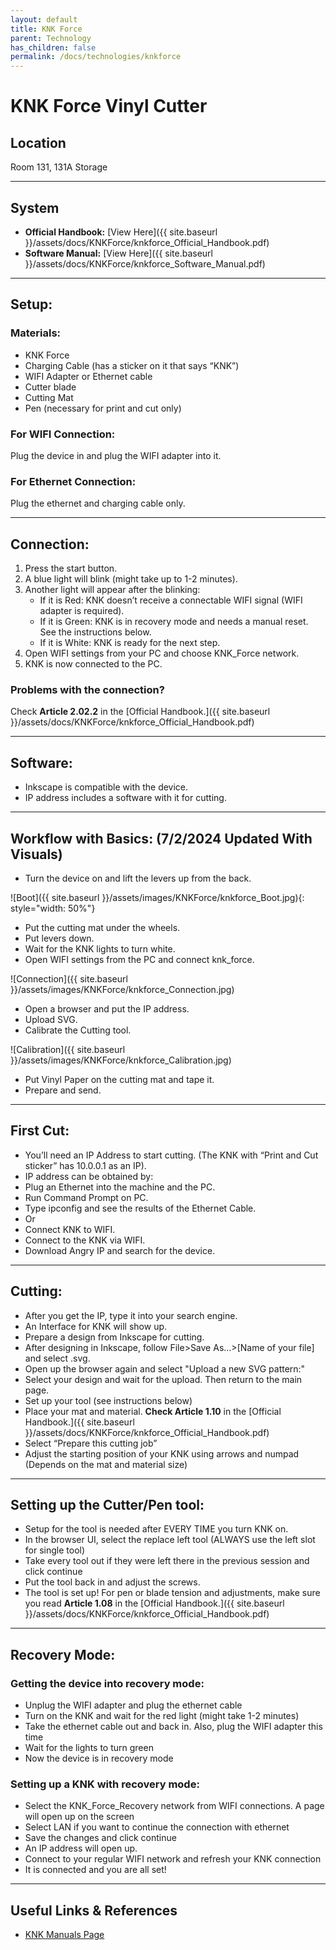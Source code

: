 ```yaml
---
layout: default
title: KNK Force
parent: Technology
has_children: false
permalink: /docs/technologies/knkforce
---
```


# KNK Force Vinyl Cutter
  
## Location

Room 131, 131A Storage

---

## System 

- **Official Handbook:** [View Here]({{ site.baseurl }}/assets/docs/KNKForce/knkforce_Official_Handbook.pdf)
- **Software Manual:** [View Here]({{ site.baseurl }}/assets/docs/KNKForce/knkforce_Software_Manual.pdf)

---

## Setup:

### Materials:
- KNK Force
- Charging Cable (has a sticker on it that says “KNK”)
- WIFI Adapter or Ethernet cable 
- Cutter blade
- Cutting Mat
- Pen (necessary for print and cut only)

### For WIFI Connection:
 Plug the device in and plug the WIFI adapter into it.

### For Ethernet Connection:
 Plug the ethernet and charging cable only.

---

## Connection:
1. Press the start button.
2. A blue light will blink (might take up to 1-2 minutes).
3. Another light will appear after the blinking:
   - If it is Red: KNK doesn’t receive a connectable WIFI signal (WIFI adapter is required).
   - If it is Green: KNK is in recovery mode and needs a manual reset. See the instructions below.
   - If it is White: KNK is ready for the next step.
4. Open WIFI settings from your PC and choose KNK_Force network.
5. KNK is now connected to the PC.

### Problems with the connection?

 Check **Article 2.02.2** in the [Official Handbook.]({{ site.baseurl }}/assets/docs/KNKForce/knkforce_Official_Handbook.pdf)

---

## Software:
  - Inkscape is compatible with the device.
  - IP address includes a software with it for cutting.

---

## Workflow with Basics: (7/2/2024 Updated With Visuals)

- Turn the device on and lift the levers up from the back.

![Boot]({{ site.baseurl }}/assets/images/KNKForce/knkforce_Boot.jpg){: style="width: 50%"}

- Put the cutting mat under the wheels.
- Put levers down.
- Wait for the KNK lights to turn white.
- Open WIFI settings from the PC and connect knk_force.

![Connection]({{ site.baseurl }}/assets/images/KNKForce/knkforce_Connection.jpg)

- Open a browser and put the IP address.
- Upload SVG.
- Calibrate the Cutting tool.

![Calibration]({{ site.baseurl }}/assets/images/KNKForce/knkforce_Calibration.jpg)

- Put Vinyl Paper on the cutting mat and tape it.
- Prepare and send.

---

## First Cut:
- You’ll need an IP Address to start cutting. (The KNK with “Print and Cut sticker” has 10.0.0.1 as an IP).
- IP address can be obtained by:
- Plug an Ethernet into the machine and the PC.
- Run Command Prompt on PC.
- Type ipconfig and see the results of the Ethernet Cable.
- Or
- Connect KNK to WIFI.
- Connect to the KNK via WIFI.
- Download Angry IP and search for the device.

---

## Cutting:
- After you get the IP, type it into your search engine.
- An Interface for KNK will show up.
- Prepare a design from Inkscape for cutting.
- After designing in Inkscape, follow File>Save As…>[Name of your file] and select .svg.
- Open up the browser again and select "Upload a new SVG pattern:" 
- Select your design and wait for the upload. Then return to the main page.
- Set up your tool (see instructions below)
- Place your mat and material. **Check Article 1.10** in the [Official Handbook.]({{ site.baseurl }}/assets/docs/KNKForce/knkforce_Official_Handbook.pdf)
- Select “Prepare this cutting job”
- Adjust the starting position of your KNK using arrows and numpad (Depends on the mat and material size) 

---

## Setting up the Cutter/Pen tool:
- Setup for the tool is needed after EVERY TIME you turn KNK on.
- In the browser UI, select the replace left tool (ALWAYS use the left slot for single tool)
- Take every tool out if they were left there in the previous session and click continue
- Put the tool back in and adjust the screws. 
- The tool is set up! For pen or blade tension and adjustments, make sure you read **Article 1.08** in the [Official Handbook.]({{ site.baseurl }}/assets/docs/KNKForce/knkforce_Official_Handbook.pdf)

---

## Recovery Mode:
   
### Getting the device into recovery mode:
    
* Unplug the WIFI adapter and plug the ethernet cable
* Turn on the KNK and wait for the red light (might take 1-2 minutes)
* Take the ethernet cable out and back in. Also, plug the WIFI adapter this time
* Wait for the lights to turn green
* Now the device is in recovery mode

### Setting up a KNK with recovery mode:

* Select the KNK_Force_Recovery network from WIFI connections. A page will open up on the screen
* Select LAN if you want to continue the connection with ethernet
* Save the changes and click continue
* An IP address will open up.
* Connect to your regular WIFI network and refresh your KNK connection
* It is connected and you are all set!

---

## Useful Links & References

* [KNK Manuals Page](https://www.iloveknk.com/support/knk-force-support-page/)







  

 



  
